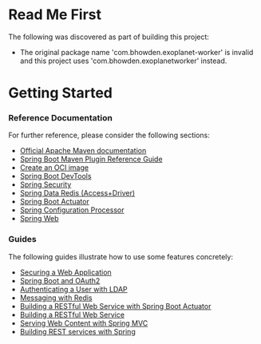# Read Me First
The following was discovered as part of building this project:

* The original package name 'com.bhowden.exoplanet-worker' is invalid and this project uses 'com.bhowden.exoplanetworker' instead.

# Getting Started

### Reference Documentation
For further reference, please consider the following sections:

* [Official Apache Maven documentation](https://maven.apache.org/guides/index.html)
* [Spring Boot Maven Plugin Reference Guide](https://docs.spring.io/spring-boot/docs/2.7.15-SNAPSHOT/maven-plugin/reference/html/)
* [Create an OCI image](https://docs.spring.io/spring-boot/docs/2.7.15-SNAPSHOT/maven-plugin/reference/html/#build-image)
* [Spring Boot DevTools](https://docs.spring.io/spring-boot/docs/2.7.15-SNAPSHOT/reference/htmlsinge/index.html#using.devtools)
* [Spring Security](https://docs.spring.io/spring-boot/docs/2.7.15-SNAPSHOT/reference/htmlsinge/index.html#web.security)
* [Spring Data Redis (Access+Driver)](https://docs.spring.io/spring-boot/docs/2.7.15-SNAPSHOT/reference/htmlsinge/index.html#data.nosql.redis)
* [Spring Boot Actuator](https://docs.spring.io/spring-boot/docs/2.7.15-SNAPSHOT/reference/htmlsinge/index.html#actuator)
* [Spring Configuration Processor](https://docs.spring.io/spring-boot/docs/2.7.15-SNAPSHOT/reference/htmlsinge/index.html#appendix.configuration-metadata.annotation-processor)
* [Spring Web](https://docs.spring.io/spring-boot/docs/2.7.15-SNAPSHOT/reference/htmlsinge/index.html#web)

### Guides
The following guides illustrate how to use some features concretely:

* [Securing a Web Application](https://spring.io/guides/gs/securing-web/)
* [Spring Boot and OAuth2](https://spring.io/guides/tutorials/spring-boot-oauth2/)
* [Authenticating a User with LDAP](https://spring.io/guides/gs/authenticating-ldap/)
* [Messaging with Redis](https://spring.io/guides/gs/messaging-redis/)
* [Building a RESTful Web Service with Spring Boot Actuator](https://spring.io/guides/gs/actuator-service/)
* [Building a RESTful Web Service](https://spring.io/guides/gs/rest-service/)
* [Serving Web Content with Spring MVC](https://spring.io/guides/gs/serving-web-content/)
* [Building REST services with Spring](https://spring.io/guides/tutorials/rest/)

